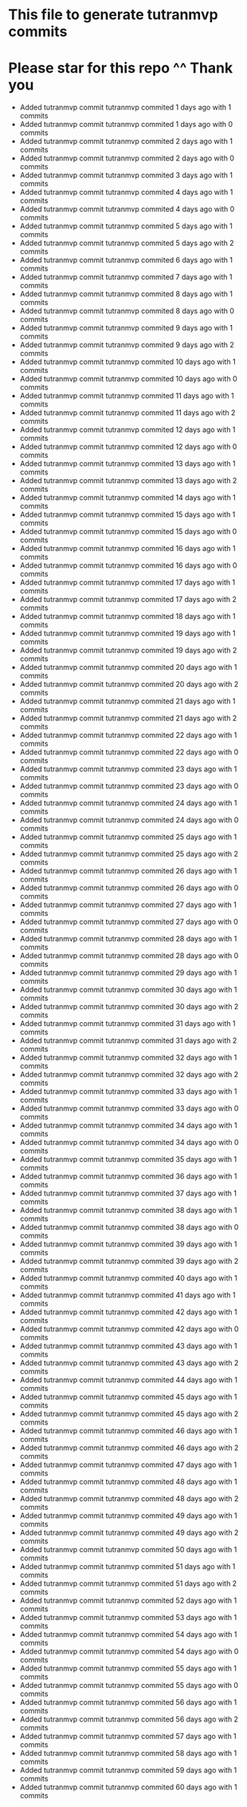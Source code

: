 # This file to generate tutranmvp commits
# Please star for this repo ^^ Thank you

- Added tutranmvp commit tutranmvp commited 1 days ago with 1 commits
- Added tutranmvp commit tutranmvp commited 1 days ago with 0 commits
- Added tutranmvp commit tutranmvp commited 2 days ago with 1 commits
- Added tutranmvp commit tutranmvp commited 2 days ago with 0 commits
- Added tutranmvp commit tutranmvp commited 3 days ago with 1 commits
- Added tutranmvp commit tutranmvp commited 4 days ago with 1 commits
- Added tutranmvp commit tutranmvp commited 4 days ago with 0 commits
- Added tutranmvp commit tutranmvp commited 5 days ago with 1 commits
- Added tutranmvp commit tutranmvp commited 5 days ago with 2 commits
- Added tutranmvp commit tutranmvp commited 6 days ago with 1 commits
- Added tutranmvp commit tutranmvp commited 7 days ago with 1 commits
- Added tutranmvp commit tutranmvp commited 8 days ago with 1 commits
- Added tutranmvp commit tutranmvp commited 8 days ago with 0 commits
- Added tutranmvp commit tutranmvp commited 9 days ago with 1 commits
- Added tutranmvp commit tutranmvp commited 9 days ago with 2 commits
- Added tutranmvp commit tutranmvp commited 10 days ago with 1 commits
- Added tutranmvp commit tutranmvp commited 10 days ago with 0 commits
- Added tutranmvp commit tutranmvp commited 11 days ago with 1 commits
- Added tutranmvp commit tutranmvp commited 11 days ago with 2 commits
- Added tutranmvp commit tutranmvp commited 12 days ago with 1 commits
- Added tutranmvp commit tutranmvp commited 12 days ago with 0 commits
- Added tutranmvp commit tutranmvp commited 13 days ago with 1 commits
- Added tutranmvp commit tutranmvp commited 13 days ago with 2 commits
- Added tutranmvp commit tutranmvp commited 14 days ago with 1 commits
- Added tutranmvp commit tutranmvp commited 15 days ago with 1 commits
- Added tutranmvp commit tutranmvp commited 15 days ago with 0 commits
- Added tutranmvp commit tutranmvp commited 16 days ago with 1 commits
- Added tutranmvp commit tutranmvp commited 16 days ago with 0 commits
- Added tutranmvp commit tutranmvp commited 17 days ago with 1 commits
- Added tutranmvp commit tutranmvp commited 17 days ago with 2 commits
- Added tutranmvp commit tutranmvp commited 18 days ago with 1 commits
- Added tutranmvp commit tutranmvp commited 19 days ago with 1 commits
- Added tutranmvp commit tutranmvp commited 19 days ago with 2 commits
- Added tutranmvp commit tutranmvp commited 20 days ago with 1 commits
- Added tutranmvp commit tutranmvp commited 20 days ago with 2 commits
- Added tutranmvp commit tutranmvp commited 21 days ago with 1 commits
- Added tutranmvp commit tutranmvp commited 21 days ago with 2 commits
- Added tutranmvp commit tutranmvp commited 22 days ago with 1 commits
- Added tutranmvp commit tutranmvp commited 22 days ago with 0 commits
- Added tutranmvp commit tutranmvp commited 23 days ago with 1 commits
- Added tutranmvp commit tutranmvp commited 23 days ago with 0 commits
- Added tutranmvp commit tutranmvp commited 24 days ago with 1 commits
- Added tutranmvp commit tutranmvp commited 24 days ago with 0 commits
- Added tutranmvp commit tutranmvp commited 25 days ago with 1 commits
- Added tutranmvp commit tutranmvp commited 25 days ago with 2 commits
- Added tutranmvp commit tutranmvp commited 26 days ago with 1 commits
- Added tutranmvp commit tutranmvp commited 26 days ago with 0 commits
- Added tutranmvp commit tutranmvp commited 27 days ago with 1 commits
- Added tutranmvp commit tutranmvp commited 27 days ago with 0 commits
- Added tutranmvp commit tutranmvp commited 28 days ago with 1 commits
- Added tutranmvp commit tutranmvp commited 28 days ago with 0 commits
- Added tutranmvp commit tutranmvp commited 29 days ago with 1 commits
- Added tutranmvp commit tutranmvp commited 30 days ago with 1 commits
- Added tutranmvp commit tutranmvp commited 30 days ago with 2 commits
- Added tutranmvp commit tutranmvp commited 31 days ago with 1 commits
- Added tutranmvp commit tutranmvp commited 31 days ago with 2 commits
- Added tutranmvp commit tutranmvp commited 32 days ago with 1 commits
- Added tutranmvp commit tutranmvp commited 32 days ago with 2 commits
- Added tutranmvp commit tutranmvp commited 33 days ago with 1 commits
- Added tutranmvp commit tutranmvp commited 33 days ago with 0 commits
- Added tutranmvp commit tutranmvp commited 34 days ago with 1 commits
- Added tutranmvp commit tutranmvp commited 34 days ago with 0 commits
- Added tutranmvp commit tutranmvp commited 35 days ago with 1 commits
- Added tutranmvp commit tutranmvp commited 36 days ago with 1 commits
- Added tutranmvp commit tutranmvp commited 37 days ago with 1 commits
- Added tutranmvp commit tutranmvp commited 38 days ago with 1 commits
- Added tutranmvp commit tutranmvp commited 38 days ago with 0 commits
- Added tutranmvp commit tutranmvp commited 39 days ago with 1 commits
- Added tutranmvp commit tutranmvp commited 39 days ago with 2 commits
- Added tutranmvp commit tutranmvp commited 40 days ago with 1 commits
- Added tutranmvp commit tutranmvp commited 41 days ago with 1 commits
- Added tutranmvp commit tutranmvp commited 42 days ago with 1 commits
- Added tutranmvp commit tutranmvp commited 42 days ago with 0 commits
- Added tutranmvp commit tutranmvp commited 43 days ago with 1 commits
- Added tutranmvp commit tutranmvp commited 43 days ago with 2 commits
- Added tutranmvp commit tutranmvp commited 44 days ago with 1 commits
- Added tutranmvp commit tutranmvp commited 45 days ago with 1 commits
- Added tutranmvp commit tutranmvp commited 45 days ago with 2 commits
- Added tutranmvp commit tutranmvp commited 46 days ago with 1 commits
- Added tutranmvp commit tutranmvp commited 46 days ago with 2 commits
- Added tutranmvp commit tutranmvp commited 47 days ago with 1 commits
- Added tutranmvp commit tutranmvp commited 48 days ago with 1 commits
- Added tutranmvp commit tutranmvp commited 48 days ago with 2 commits
- Added tutranmvp commit tutranmvp commited 49 days ago with 1 commits
- Added tutranmvp commit tutranmvp commited 49 days ago with 2 commits
- Added tutranmvp commit tutranmvp commited 50 days ago with 1 commits
- Added tutranmvp commit tutranmvp commited 51 days ago with 1 commits
- Added tutranmvp commit tutranmvp commited 51 days ago with 2 commits
- Added tutranmvp commit tutranmvp commited 52 days ago with 1 commits
- Added tutranmvp commit tutranmvp commited 53 days ago with 1 commits
- Added tutranmvp commit tutranmvp commited 54 days ago with 1 commits
- Added tutranmvp commit tutranmvp commited 54 days ago with 0 commits
- Added tutranmvp commit tutranmvp commited 55 days ago with 1 commits
- Added tutranmvp commit tutranmvp commited 55 days ago with 0 commits
- Added tutranmvp commit tutranmvp commited 56 days ago with 1 commits
- Added tutranmvp commit tutranmvp commited 56 days ago with 2 commits
- Added tutranmvp commit tutranmvp commited 57 days ago with 1 commits
- Added tutranmvp commit tutranmvp commited 58 days ago with 1 commits
- Added tutranmvp commit tutranmvp commited 59 days ago with 1 commits
- Added tutranmvp commit tutranmvp commited 60 days ago with 1 commits
